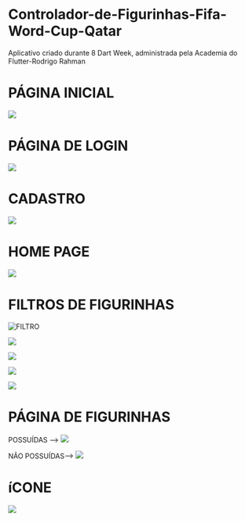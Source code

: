 # Controlador-de-Figurinhas-Fifa-Word-Cup-Qatar
Aplicativo criado durante 8 Dart Week, administrada pela Academia do Flutter-Rodrigo Rahman

# PÁGINA INICIAL
![](assets/images/app_pronto/splash_page.png)

# PÁGINA DE LOGIN

![](assets/images/app_pronto/login.png)

# CADASTRO

![](assets/images/app_pronto/cadastro.png)

# HOME PAGE

![](assets/images/app_pronto/home.png)

# FILTROS DE FIGURINHAS
![FILTRO](assets/images/app_pronto/filtros.png)

![](assets/images/app_pronto/filtro3.png)

![](assets/images/app_pronto/filtro.png)

![](assets/images/app_pronto/filtro2.png)

![](assets/images/app_pronto/filtro4.png)

# PÁGINA DE FIGURINHAS
POSSUÍDAS -->
![](assets/images/app_pronto/figurinhas_possuidas.png)

NÃO POSSUÍDAS-->
![](assets/images/app_pronto/figurinhas_nao_poss.png)

# íCONE
![](assets/images/app_pronto/icon.png)




